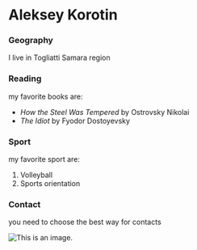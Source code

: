 # Aleksey Korotin

### Geography

I live in Togliatti Samara region

### Reading

 my favorite books are:

- *How the Steel Was Tempered* by Ostrovsky Nikolai
- *The Idiot* by Fyodor Dostoyevsky

### Sport

 my favorite sport are:

1.  Volleyball 
2.  Sports orientation

### Contact

you need to choose the best way for contacts


![This is an image.](https://user-images.githubusercontent.com/81947725/114008119-fb9d0f00-9872-11eb-91b1-04c2daea638d.png)

